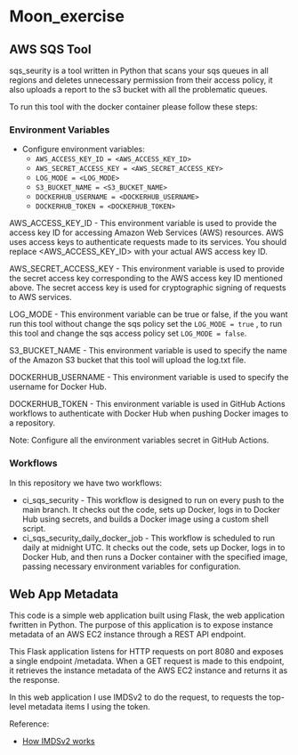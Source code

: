 
# Moon_exercise

## AWS SQS Tool

sqs_seurity is a tool written in Python that scans your sqs queues in all regions and deletes unnecessary permission from their access policy, it also uploads a report to the s3 bucket with all the problematic queues.

To run this tool with the docker container please follow these steps:

### Environment Variables
- Configure environment variables:
    - `AWS_ACCESS_KEY_ID = <AWS_ACCESS_KEY_ID>`
    - `AWS_SECRET_ACCESS_KEY = <AWS_SECRET_ACCESS_KEY>`
    - `LOG_MODE = <LOG_MODE>`
    - `S3_BUCKET_NAME = <S3_BUCKET_NAME>`
    - `DOCKERHUB_USERNAME = <DOCKERHUB_USERNAME>`
    - `DOCKERHUB_TOKEN = <DOCKERHUB_TOKEN>`

AWS_ACCESS_KEY_ID - This environment variable is used to provide the access key ID for accessing Amazon Web Services (AWS) resources. AWS uses access keys to authenticate requests made to its services. You should replace <AWS_ACCESS_KEY_ID> with your actual AWS access key ID.

AWS_SECRET_ACCESS_KEY - This environment variable is used to provide the secret access key corresponding to the AWS access key ID mentioned above. The secret access key is used for cryptographic signing of requests to AWS services.

LOG_MODE - This environment variable can be true or false, if the you want run this tool without change the sqs policy set the `LOG_MODE = true` , to run this tool and change the sqs access policy set `LOG_MODE = false`.

S3_BUCKET_NAME - This environment variable is used to specify the name of the Amazon S3 bucket that this tool will upload the log.txt file.

DOCKERHUB_USERNAME - This environment variable is used to specify the username for Docker Hub.

DOCKERHUB_TOKEN - This environment variable is used in GitHub Actions workflows to authenticate with Docker Hub when pushing Docker images to a repository.

Note: Configure all the environment variables secret in GitHub Actions.



### Workflows

In this repository we have two workflows:
- ci_sqs_security - This workflow is designed to run on every push to the main branch. It checks out the code, sets up Docker, logs in to Docker Hub using secrets, and builds a Docker image using a custom shell script.
-  ci_sqs_security_daily_docker_job - This workflow is scheduled to run daily at midnight UTC. It checks out the code, sets up Docker, logs in to Docker Hub, and then runs a Docker container with the specified image, passing necessary environment variables for configuration.

## Web App Metadata

This code is a simple web application built using Flask, the web application fwritten in Python. The purpose of this application is to expose instance metadata of an AWS EC2 instance through a REST API endpoint.

This Flask application listens for HTTP requests on port 8080 and exposes a single endpoint /metadata. When a GET request is made to this endpoint, it retrieves the instance metadata of the AWS EC2 instance and returns it as the response.

In this web application I use IMDSv2 to do the request, to requests the top-level metadata items I using the token.


Reference:

- [How IMDSv2 works](https://docs.aws.amazon.com/AWSEC2/latest/UserGuide/instance-metadata-v2-how-it-works.html)